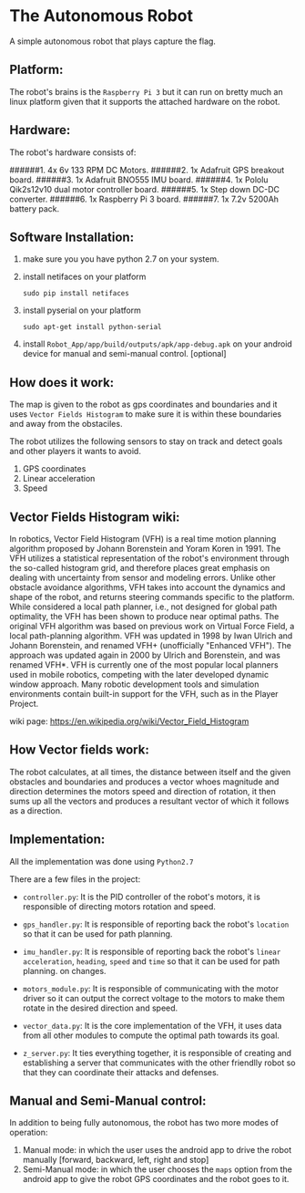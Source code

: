 # The Autonomous Robot

A simple autonomous robot that plays capture the flag.

## Platform:
The robot's brains is the `Raspberry Pi 3` but it can run on bretty much an linux platform given that it supports the attached hardware on the robot.

## Hardware:
The robot's hardware consists of:

######1. 4x 6v 133 RPM DC Motors.
######2. 1x Adafruit GPS breakout board.
######3. 1x Adafruit BNO555 IMU board.
######4. 1x Pololu Qik2s12v10 dual motor controller board.
######5. 1x Step down DC-DC converter.
######6. 1x Raspberry Pi 3 board.
######7. 1x 7.2v 5200Ah battery pack.

## Software Installation:
1. make sure you you have python 2.7 on your system.
2. install netifaces on your platform

	```shell
	sudo pip install netifaces
	```

3. install pyserial on your platform

	```shell
	sudo apt-get install python-serial
	```

4. install `Robot_App/app/build/outputs/apk/app-debug.apk` on your android device for manual and semi-manual control. [optional]

## How does it work:
The map is given to the robot as gps coordinates and boundaries and it uses `Vector Fields Histogram` to make sure it is within these boundaries and away from the obstaciles.

The robot utilizes the following sensors to stay on track and detect goals and other players it wants to avoid.

1. GPS coordinates
2. Linear acceleration
3. Speed

## Vector Fields Histogram wiki:
In robotics, Vector Field Histogram (VFH) is a real time motion planning algorithm proposed by Johann Borenstein and Yoram Koren in 1991. The VFH utilizes a statistical representation of the robot's environment through the so-called histogram grid, and therefore places great emphasis on dealing with uncertainty from sensor and modeling errors. Unlike other obstacle avoidance algorithms, VFH takes into account the dynamics and shape of the robot, and returns steering commands specific to the platform. While considered a local path planner, i.e., not designed for global path optimality, the VFH has been shown to produce near optimal paths. The original VFH algorithm was based on previous work on Virtual Force Field, a local path-planning algorithm. VFH was updated in 1998 by Iwan Ulrich and Johann Borenstein, and renamed VFH+ (unofficially "Enhanced VFH"). The approach was updated again in 2000 by Ulrich and Borenstein, and was renamed VFH*. VFH is currently one of the most popular local planners used in mobile robotics, competing with the later developed dynamic window approach. Many robotic development tools and simulation environments contain built-in support for the VFH, such as in the Player Project.

wiki page: https://en.wikipedia.org/wiki/Vector_Field_Histogram

## How Vector fields work:
The robot calculates, at all times, the distance between itself and the given obstacles and boundaries and produces a vector whoes magnitude and direction determines the motors speed and direction of rotation, it then sums up all the vectors and produces a resultant vector of which it follows as a direction.

## Implementation:
All the implementation was done using `Python2.7`

There are a few files in the project:

- `controller.py`: It is the PID controller of the robot's motors, it is responsible of directing motors rotation and speed.

- `gps_handler.py`: It is responsible of reporting back the robot's `location` so that it can be used for path planning.

- `imu_handler.py`: It is responsible of reporting back the robot's `linear acceleration`, `heading`, `speed` and `time` so that it can be used for path planning.
  on changes.

- `motors_module.py`: It is responsible of communicating with the motor driver so it can output the correct voltage to the motors to make them rotate in the desired direction and speed.

- `vector_data.py`: It is the core implementation of the VFH, it uses data from all other modules to compute the optimal path towards its goal.

- `z_server.py`: It ties everything together, it is responsible of creating and establishing a server that communicates with the other friendlly robot so that they can coordinate their attacks and defenses.

## Manual and Semi-Manual control:
In addition to being fully autonomous, the robot has two more modes of operation:

1. Manual mode: in which the user uses the android app to drive the robot manually [forward, backward, left, right and stop]
2. Semi-Manual mode: in which the user chooses the `maps` option from the android app to give the robot GPS coordinates and the robot goes to it.